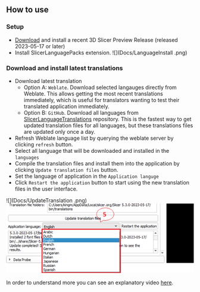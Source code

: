 ## How to use

### Setup

- [Download](https://download.slicer.org) and install a recent 3D Slicer Preview Release (released 2023-05-17 or later)
- Install SlicerLanguagePacks extension.
  ![](Docs/LanguageInstall .png)

### Download and install latest translations

- Download latest translation
  - Option A: `Weblate`. Download selected langauges directly from Weblate. This allows getting the most recent translations immediately, which is useful for translators wanting to test their translated application immediately.
  - Option B: `GitHub`. Download all languages from [SlicerLanguageTranslations](https://github.com/Slicer/SlicerLanguageTranslations) repository. This is the fastest way to get updated translation files for all languages, but these translations files are updated only once a day.
- Refresh Weblate language list by querying the weblate server by clicking `refresh` button.
- Select all language that will be downloaded and installed in the `languages`
- Compile the translation files and install them into the application by clicking `Update translation files` button.
- Set the language of application in the `Application languge`
- Click `Restart the application` button to start using the new translation files in the user interface.

![](Docs/UpdateTranslation .png)
![](Docs/SetLanguage.png)


In order to understand more you can see an explanatory video [here](https://www.youtube.com/watch?v=pANAmbhl36o&t=10s).
